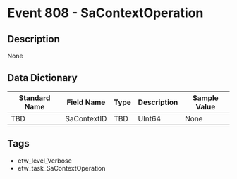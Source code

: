 # Event 808 - SaContextOperation

## Description
None

## Data Dictionary
|Standard Name|Field Name|Type|Description|Sample Value|
|---|---|---|---|---|
|TBD|SaContextID|TBD|UInt64|None|None|

## Tags
* etw_level_Verbose
* etw_task_SaContextOperation
